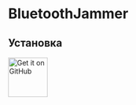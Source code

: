 # BluetoothJammer
## Установка
[<img src="https://raw.githubusercontent.com/mateusz-bak/openreads/master/doc/github/get-it-on-github.png"
    alt="Get it on GitHub"
    height="80">](https://github.com/zhek1chan/Bluetooth_Jammer/releases/download/v1/BluetoothJammer.apk)
